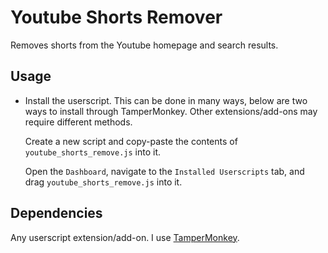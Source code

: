 # Youtube Shorts Remover

Removes shorts from the Youtube homepage and search results.

## Usage

- Install the userscript. This can be done in many ways, below are two ways to install through TamperMonkey. Other extensions/add-ons may require different methods.

    Create a new script and copy-paste the contents of `youtube_shorts_remove.js` into it.

    Open the `Dashboard`, navigate to the `Installed Userscripts` tab, and drag `youtube_shorts_remove.js` into it.

## Dependencies

Any userscript extension/add-on. I use [TamperMonkey](https://www.tampermonkey.net/).